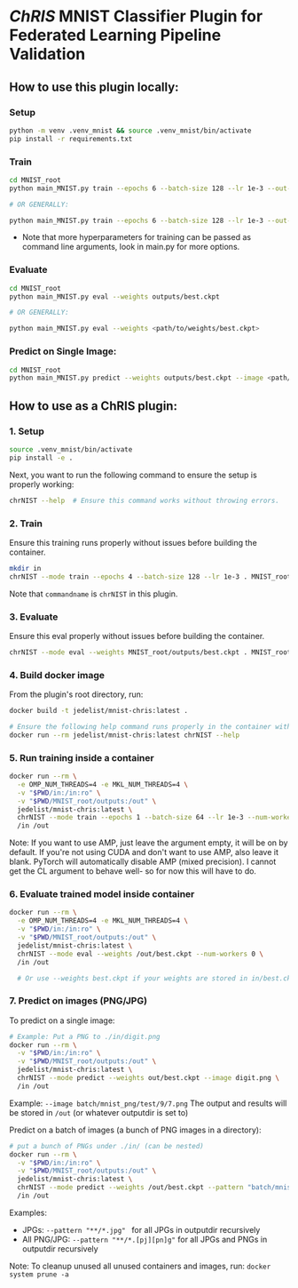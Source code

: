 # _ChRIS_ MNIST Classifier Plugin for Federated Learning Pipeline Validation

<!-- BEGIN README TEMPLATE

# ChRIS Plugin Title

[![Version](https://img.shields.io/docker/v/fnndsc/pl-appname?sort=semver)](https://hub.docker.com/r/fnndsc/pl-appname)
[![MIT License](https://img.shields.io/github/license/fnndsc/pl-appname)](https://github.com/FNNDSC/pl-appname/blob/main/LICENSE)
[![ci](https://github.com/FNNDSC/pl-appname/actions/workflows/ci.yml/badge.svg)](https://github.com/FNNDSC/pl-appname/actions/workflows/ci.yml)

`pl-appname` is a [_ChRIS_](https://chrisproject.org/)
_ds_ plugin which takes in ...  as input files and
creates ... as output files.

## Abstract

...

## Installation

`pl-appname` is a _[ChRIS](https://chrisproject.org/) plugin_, meaning it can
run from either within _ChRIS_ or the command-line.

## Local Usage

To get started with local command-line usage, use [Apptainer](https://apptainer.org/)
(a.k.a. Singularity) to run `pl-appname` as a container:

```shell
apptainer exec docker://fnndsc/pl-appname commandname [--args values...] input/ output/
```

To print its available options, run:

```shell
apptainer exec docker://fnndsc/pl-appname commandname --help
```

## Examples

`commandname` requires two positional arguments: a directory containing
input data, and a directory where to create output data.
First, create the input directory and move input data into it.

```shell
mkdir incoming/ outgoing/
mv some.dat other.dat incoming/
apptainer exec docker://fnndsc/pl-appname:latest commandname [--args] incoming/ outgoing/
```

## Development

Instructions for developers.

### Building

Build a local container image:

```shell
docker build -t localhost/fnndsc/pl-appname .
```

### Running

Mount the source code `app.py` into a container to try out changes without rebuild.

```shell
docker run --rm -it --userns=host -u $(id -u):$(id -g) \
    -v $PWD/app.py:/usr/local/lib/python3.12/site-packages/app.py:ro \
    -v $PWD/in:/incoming:ro -v $PWD/out:/outgoing:rw -w /outgoing \
    localhost/fnndsc/pl-appname commandname /incoming /outgoing
```

### Testing

Run unit tests using `pytest`.
It's recommended to rebuild the image to ensure that sources are up-to-date.
Use the option `--build-arg extras_require=dev` to install extra dependencies for testing.

```shell
docker build -t localhost/fnndsc/pl-appname:dev --build-arg extras_require=dev .
docker run --rm -it localhost/fnndsc/pl-appname:dev pytest
```

## Release

Steps for release can be automated by [Github Actions](.github/workflows/ci.yml).
This section is about how to do those steps manually.

### Increase Version Number

Increase the version number in `setup.py` and commit this file.

### Push Container Image

Build and push an image tagged by the version. For example, for version `1.2.3`:

```
docker build -t docker.io/fnndsc/pl-appname:1.2.3 .
docker push docker.io/fnndsc/pl-appname:1.2.3
```

### Get JSON Representation

Run [`chris_plugin_info`](https://github.com/FNNDSC/chris_plugin#usage)
to produce a JSON description of this plugin, which can be uploaded to _ChRIS_.

```shell
docker run --rm docker.io/fnndsc/pl-appname:1.2.3 chris_plugin_info -d docker.io/fnndsc/pl-appname:1.2.3 > chris_plugin_info.json
```

Intructions on how to upload the plugin to _ChRIS_ can be found here:
https://chrisproject.org/docs/tutorials/upload_plugin

END README TEMPLATE -->

## How to use this plugin locally:
### Setup
```bash
python -m venv .venv_mnist && source .venv_mnist/bin/activate
pip install -r requirements.txt
```

### Train 
```bash
cd MNIST_root
python main_MNIST.py train --epochs 6 --batch-size 128 --lr 1e-3 --out-dir outputs

# OR GENERALLY:

python main_MNIST.py train --epochs 6 --batch-size 128 --lr 1e-3 --out-dir <path/to/output/directory>
``` 
* Note that more hyperparameters for training can be passed as command line arguments, look in main.py for more options.

### Evaluate
```bash
cd MNIST_root
python main_MNIST.py eval --weights outputs/best.ckpt

# OR GENERALLY:

python main_MNIST.py eval --weights <path/to/weights/best.ckpt>
```

### Predict on Single Image:

```bash
cd MNIST_root
python main_MNIST.py predict --weights outputs/best.ckpt --image <path/to/img.png>
```

## How to use as a ChRIS plugin:

### 1. Setup
```bash
source .venv_mnist/bin/activate
pip install -e .
```
Next, you want to run the following command to ensure the setup is properly working:

```bash
chrNIST --help  # Ensure this command works without throwing errors.
```

### 2. Train

Ensure this training runs properly without issues before building the container.
```bash
mkdir in
chrNIST --mode train --epochs 4 --batch-size 128 --lr 1e-3 . MNIST_root/outputs
```

Note that `commandname` is `chrNIST` in this plugin.

### 3. Evaluate

Ensure this eval properly without issues before building the container.
```bash
chrNIST --mode eval --weights MNIST_root/outputs/best.ckpt . MNIST_root/outputs
```

### 4. Build docker image

From the plugin's root directory, run:
```bash
docker build -t jedelist/mnist-chris:latest .

# Ensure the following help command runs properly in the container without throwing errors
docker run --rm jedelist/mnist-chris:latest chrNIST --help
```

### 5. Run training inside a container 

```bash
docker run --rm \
  -e OMP_NUM_THREADS=4 -e MKL_NUM_THREADS=4 \
  -v "$PWD/in:/in:ro" \
  -v "$PWD/MNIST_root/outputs:/out" \
  jedelist/mnist-chris:latest \
  chrNIST --mode train --epochs 1 --batch-size 64 --lr 1e-3 --num-workers 0 \
  /in /out
```

Note: If you want to use AMP, just leave the argument empty, it will be on by default. If you're not using CUDA and don't want to use AMP, also leave it blank. PyTorch will automatically disable AMP (mixed precision). I cannot get the CL argument to behave well- so for now this will have to do.

### 6. Evaluate trained model inside container

```bash
docker run --rm \
  -e OMP_NUM_THREADS=4 -e MKL_NUM_THREADS=4 \
  -v "$PWD/in:/in:ro" \
  -v "$PWD/MNIST_root/outputs:/out" \
  jedelist/mnist-chris:latest \
  chrNIST --mode eval --weights /out/best.ckpt --num-workers 0 \
  /in /out

  # Or use --weights best.ckpt if your weights are stored in in/best.ckpt
```

### 7. Predict on images (PNG/JPG)

To predict on a single image: 
```bash
# Example: Put a PNG to ./in/digit.png
docker run --rm \
  -v "$PWD/in:/in:ro" \
  -v "$PWD/MNIST_root/outputs:/out" \
  jedelist/mnist-chris:latest \
  chrNIST --mode predict --weights out/best.ckpt --image digit.png \
  /in /out
```
Example: `--image batch/mnist_png/test/9/7.png`
The output and results will be stored in `/out` (or whatever outputdir is set to)

Predict on a batch of images (a bunch of PNG images in a directory):
```bash
# put a bunch of PNGs under ./in/ (can be nested)
docker run --rm \
  -v "$PWD/in:/in:ro" \
  -v "$PWD/MNIST_root/outputs:/out" \
  jedelist/mnist-chris:latest \
  chrNIST --mode predict --weights /out/best.ckpt --pattern "batch/mnist_png/test/6/*.png" \
  /in /out
```
Examples:
* JPGs: `--pattern "**/*.jpg" ` for all JPGs in outputdir recursively
* All PNG/JPG: `--pattern "**/*.[pj][pn]g"` for all JPGs and PNGs in outputdir recursively

Note: To cleanup unused all unused containers and images, run: `docker system prune -a`